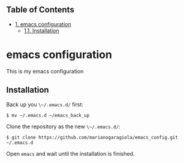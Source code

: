 <div id="table-of-contents">
<h2>Table of Contents</h2>
<div id="text-table-of-contents">
<ul>
<li><a href="#sec-1">1. emacs configuration</a>
<ul>
<li><a href="#sec-1-1">1.1. Installation</a></li>
</ul>
</li>
</ul>
</div>
</div>

# emacs configuration<a id="sec-1" name="sec-1"></a>

This is my emacs configuration

## Installation<a id="sec-1-1" name="sec-1-1"></a>

Back up you `\~/.emacs.d/` first:

    $ mv ~/.emacs.d ~/emacs_back_up

Clone the repository as the new `\~/.emacs.d/`:

    $ git clone https://github.com/marianogaragiola/emacs_config.git ~/.emacs.d

Open `emacs` and wait until the installation is finished.
